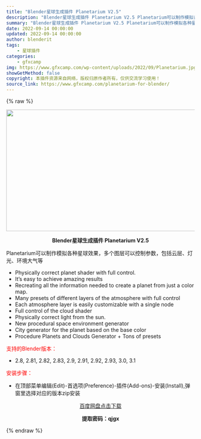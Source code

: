 ```yaml
---
title: "Blender星球生成插件 Planetarium V2.5"
description: "Blender星球生成插件 Planetarium V2.5 Planetarium可以制作模拟各种星球效果，多个图层可以控制参数，包括云层、灯光、环境大气等 Physically correct p..."
summary: "Blender星球生成插件 Planetarium V2.5 Planetarium可以制作模拟各种星球效果，多个图层可以控制参数，包括云层、灯光、环境大气等 Physically correct p..."
date: 2022-09-14 00:00:00
updated: 2022-09-14 00:00:00
author: blenderit
tags: 
    - 星球插件
categories:
    - gfxcamp
img: https://www.gfxcamp.com/wp-content/uploads/2022/09/Planetarium.jpg
showGetMethod: false
copyright: 本插件资源来自网络，版权归原作者所有，仅供交流学习使用！
source_link: https://www.gfxcamp.com/planetarium-for-blender/
---
```


{% raw %}
<div><p><img decoding="async" class="aligncenter size-full wp-image-106897" src="https://www.gfxcamp.com/wp-content/uploads/2022/09/Planetarium.jpg" data-src="https://www.gfxcamp.com/wp-content/uploads/2022/09/Planetarium.jpg" alt="" width="590" height="325" data-srcset="https://www.gfxcamp.com/wp-content/uploads/2022/09/Planetarium.jpg 590w, https://www.gfxcamp.com/wp-content/uploads/2022/09/Planetarium-150x83.jpg 150w" data-sizes="(max-width: 590px) 100vw, 590px"></p><p style="text-align: center;"><strong>Blender星球生成插件 Planetarium V2.5</strong></p><p>Planetarium可以制作模拟各种星球效果，多个图层可以控制参数，包括云层、灯光、环境大气等</p><ul>
<li>Physically correct planet shader with full control.</li>
<li>It’s easy to achieve amazing results</li>
<li>Recreating all the information needed to create a planet from just a color map.</li>
<li>Many presets of different layers of the atmosphere with full control</li>
<li>Each atmosphere layer is easily customizable with a single node</li>
<li>Full control of the cloud shader</li>
<li>Physically correct light from the sun.</li>
<li>New procedural space environment generator</li>
<li>City generator for the planet based on the base color</li>
<li>Procedure Planets and Clouds Generator + Tons of presets</li>
</ul><p style="text-align: left;"><span style="color: #ff0000;">支持的Blender版本：</span></p><ul>
<li style="text-align: left;">2.8, 2.81, 2.82, 2.83, 2.9, 2.91, 2.92, 2.93, 3.0, 3.1</li>
</ul><p style="text-align: left;"><span style="color: #ff0000;">安装步骤：</span></p><ul>
<li>在顶部菜单编辑(Edit)-首选项(Preference)-插件(Add-ons)-安装(Install),弹窗里选择对应的版本zip安装</li>
</ul><p style="text-align: center;"><a class="maxbutton-3 maxbutton maxbutton-baidu" target="_blank" rel="noopener" href="https://pan.baidu.com/s/1nPGD6mpwRd57Nac-XCnOPA?pwd=qjgx"><span class="mb-text">百度网盘点击下载</span></a></p><p style="text-align: center;"><strong>提取密码：qjgx</strong></p></div>
<div style="display: none">gfxcamp</div>
{% endraw %}